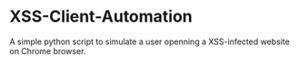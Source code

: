 # XSS-Client-Automation

A simple python script to simulate a user openning a XSS-infected website on Chrome browser.
